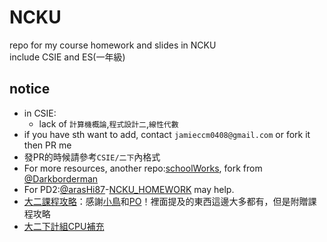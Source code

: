 # NCKU  
repo for my course homework and slides in NCKU  
include CSIE and ES(一年級)  
## notice  
- in CSIE:  
  - lack of `計算機概論`,`程式設計二`,`線性代數`
- if you have sth want to add, contact `jamieccm0408@gmail.com` or fork it then PR me  
- 發PR的時候請參考`CSIE/二下`內格式  
- For more resources, another repo:[schoolWorks](https://github.com/auyu0408/schoolWorks), fork from [@Darkborderman](https://github.com/Darkborderman)  
- For PD2:[@arasHi87](https://github.com/arasHi87)-[NCKU_HOMEWORK](https://github.com/arasHi87/NCKU_HOMEWORK) may help.  
- [大二課程攻略](https://hackmd.io/@yenpo/H1uenBppu)：感謝[小鳥](https://hackmd.io/@RaOJuZDORuaragGII0HY5g)和[PO](https://hackmd.io/@yenpo)！裡面提及的東西這邊大多都有，但是附贈課程攻略
- [大二下計組CPU補充](https://hackmd.io/@auyu0408/BJIluVzO_)
